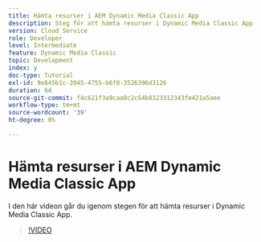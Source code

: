 ```yaml
---
title: Hämta resurser i AEM Dynamic Media Classic App
description: Steg för att hämta resurser i Dynamic Media Classic App
version: Cloud Service
role: Developer
level: Intermediate
feature: Dynamic Media Classic
topic: Development
index: y
doc-type: Tutorial
exl-id: 9e845b1c-2045-4755-b6f0-3526396d3126
duration: 64
source-git-commit: f4c621f3a9caa8c2c64b8323312343fe421a5aee
workflow-type: tm+mt
source-wordcount: '39'
ht-degree: 0%

---
```


# Hämta resurser i AEM Dynamic Media Classic App

I den här videon går du igenom stegen för att hämta resurser i Dynamic Media Classic App.

>[!VIDEO](https://video.tv.adobe.com/v/335458?quality=12&learn=on)
